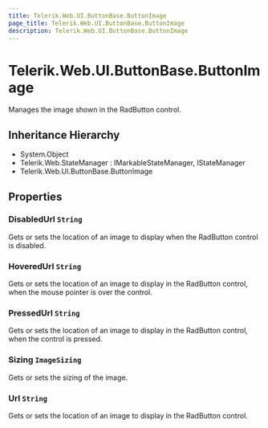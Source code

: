 ```yaml
---
title: Telerik.Web.UI.ButtonBase.ButtonImage
page_title: Telerik.Web.UI.ButtonBase.ButtonImage
description: Telerik.Web.UI.ButtonBase.ButtonImage
---
```


# Telerik.Web.UI.ButtonBase.ButtonImage

Manages the image shown in the RadButton control.

## Inheritance Hierarchy

* System.Object
* Telerik.Web.StateManager : IMarkableStateManager, IStateManager
* Telerik.Web.UI.ButtonBase.ButtonImage

## Properties

###  DisabledUrl `String`

Gets or sets the location of an image to display when the RadButton control is disabled.

###  HoveredUrl `String`

Gets or sets the location of an image to display in the RadButton control, when the mouse pointer is over the control.

###  PressedUrl `String`

Gets or sets the location of an image to display in the RadButton control, when the control is pressed.

###  Sizing `ImageSizing`

Gets or sets the sizing of the image.

###  Url `String`

Gets or sets the location of an image to display in the RadButton control.


